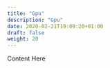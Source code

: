 ```yaml
---
title: "Gpu"
description: "Gpu"
date: 2020-02-21T19:09:20+01:00
draft: false
weight: 20
---
```


Content Here

